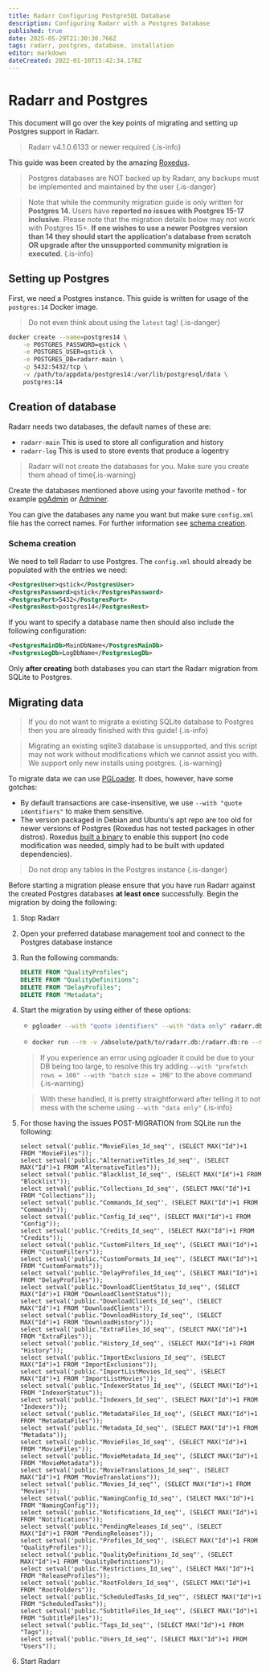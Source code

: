 ```yaml
---
title: Radarr Configuring PostgreSQL Database
description: Configuring Radarr with a Postgres Database
published: true
date: 2025-05-29T21:30:30.766Z
tags: radarr, postgres, database, installation
editor: markdown
dateCreated: 2022-01-10T15:42:34.178Z
---
```


# Radarr and Postgres

This document will go over the key points of migrating and setting up Postgres support in Radarr.

> Radarr v4.1.0.6133 or newer required
{.is-info}

This guide was been created by the amazing [Roxedus](https://github.com/Roxedus).

> Postgres databases are NOT backed up by Radarr, any backups must be implemented and maintained by the user
{.is-danger}

> Note that while the community migration guide is only written for **Postgres 14**. Users have **reported no issues with Postgres 15-17 inclusive**. Please note that the migration details below may not work with Postgres 15+.  **If one wishes to use a newer Postgres version than 14 they should start the application's database from scratch OR upgrade after the unsupported community migration is executed**.
{.is-info}

## Setting up Postgres

 First, we need a Postgres instance. This guide is written for usage of the `postgres:14` Docker image.

 > Do not even think about using the `latest` tag! {.is-danger}

```bash
docker create --name=postgres14 \
    -e POSTGRES_PASSWORD=qstick \
    -e POSTGRES_USER=qstick \
    -e POSTGRES_DB=radarr-main \
    -p 5432:5432/tcp \
    -v /path/to/appdata/postgres14:/var/lib/postgresql/data \
    postgres:14
```

## Creation of database

Radarr needs two databases, the default names of these are:

- `radarr-main`   This is used to store all configuration and history
- `radarr-log`    This is used to store events that produce a logentry

> Radarr will not create the databases for you. Make sure you create them ahead of time{.is-warning}

Create the databases mentioned above using your favorite method - for example [pgAdmin](https://www.pgadmin.org/) or [Adminer](https://www.adminer.org/).

You can give the databases any name you want but make sure `config.xml` file has the correct names. For further information see [schema creation](/radarr/postgres-setup#schema-creation).

### Schema creation

 We need to tell Radarr to use Postgres. The `config.xml` should already be populated with the entries we need:

```xml
<PostgresUser>qstick</PostgresUser>
<PostgresPassword>qstick</PostgresPassword>
<PostgresPort>5432</PostgresPort>
<PostgresHost>postgres14</PostgresHost>
```

If you want to specify a database name then should also include the following configuration:

```xml
<PostgresMainDb>MainDbName</PostgresMainDb>
<PostgresLogDb>LogDbName</PostgresLogDb>
```

Only **after creating** both databases you can start the Radarr migration from SQLite to Postgres.

## Migrating data

> If you do not want to migrate a existing SQLite database to Postgres then you are already finished with this guide! {.is-info}

> Migrating an existing sqlite3 database is unsupported, and this script may not work without modifications which we cannot assist you with. We support only new installs using postgres. {.is-warning}

To migrate data we can use [PGLoader](https://github.com/dimitri/pgloader). It does, however, have some gotchas:

- By default transactions are case-insensitive, we use `--with "quote identifiers"` to make them sensitive.
- The version packaged in Debian and Ubuntu's apt repo are too old for newer versions of Postgres (Roxedus has not tested packages in other distros).
  Roxedus [built a binary](https://github.com/Roxedus/Pgloader-bin) to enable this support (no code modification was needed, simply had to be built with updated dependencies).

> Do not drop any tables in the Postgres instance {.is-danger}

Before starting a migration please ensure that you have run Radarr against the created Postgres databases **at least once** successfully. Begin the migration by doing the following:

1. Stop Radarr
1. Open your preferred database management tool and connect to the Postgres database instance
1. Run the following commands:

	```SQL
	DELETE FROM "QualityProfiles";
	DELETE FROM "QualityDefinitions";
	DELETE FROM "DelayProfiles";
	DELETE FROM "Metadata";
	```

1. Start the migration by using either of these options:

    - ```bash
      pgloader --with "quote identifiers" --with "data only" radarr.db 'postgresql://qstick:qstick@localhost/radarr-main'
      ```

    - ```bash
      docker run --rm -v /absolute/path/to/radarr.db:/radarr.db:ro --network=host ghcr.io/roxedus/pgloader --with "quote identifiers" --with "data only" /radarr.db "postgresql://qstick:qstick@localhost/radarr-main"
      ```

    > If you experience an error using pgloader it could be due to your DB being too large, to resolve this try adding `--with "prefetch rows = 100" --with "batch size = 1MB"` to the above command
    {.is-warning}

    > With these handled, it is pretty straightforward after telling it to not mess with the scheme using `--with "data only"`
    {.is-info}

1. For those having the issues POST-MIGRATION from SQLite run the following:

    ```postgres
    select setval('public."MovieFiles_Id_seq"', (SELECT MAX("Id")+1 FROM "MovieFiles"));
    select setval('public."AlternativeTitles_Id_seq"', (SELECT MAX("Id")+1 FROM "AlternativeTitles"));
    select setval('public."Blacklist_Id_seq"', (SELECT MAX("Id")+1 FROM "Blocklist"));
    select setval('public."Collections_Id_seq"', (SELECT MAX("Id")+1 FROM "Collections"));
    select setval('public."Commands_Id_seq"', (SELECT MAX("Id")+1 FROM "Commands"));
    select setval('public."Config_Id_seq"', (SELECT MAX("Id")+1 FROM "Config"));
    select setval('public."Credits_Id_seq"', (SELECT MAX("Id")+1 FROM "Credits"));
    select setval('public."CustomFilters_Id_seq"', (SELECT MAX("Id")+1 FROM "CustomFilters"));
    select setval('public."CustomFormats_Id_seq"', (SELECT MAX("Id")+1 FROM "CustomFormats"));
    select setval('public."DelayProfiles_Id_seq"', (SELECT MAX("Id")+1 FROM "DelayProfiles"));
    select setval('public."DownloadClientStatus_Id_seq"', (SELECT MAX("Id")+1 FROM "DownloadClientStatus"));
    select setval('public."DownloadClients_Id_seq"', (SELECT MAX("Id")+1 FROM "DownloadClients"));
    select setval('public."DownloadHistory_Id_seq"', (SELECT MAX("Id")+1 FROM "DownloadHistory"));
    select setval('public."ExtraFiles_Id_seq"', (SELECT MAX("Id")+1 FROM "ExtraFiles"));
    select setval('public."History_Id_seq"', (SELECT MAX("Id")+1 FROM "History"));
    select setval('public."ImportExclusions_Id_seq"', (SELECT MAX("Id")+1 FROM "ImportExclusions"));
    select setval('public."ImportListMovies_Id_seq"', (SELECT MAX("Id")+1 FROM "ImportListMovies"));
    select setval('public."IndexerStatus_Id_seq"', (SELECT MAX("Id")+1 FROM "IndexerStatus"));
    select setval('public."Indexers_Id_seq"', (SELECT MAX("Id")+1 FROM "Indexers"));
    select setval('public."MetadataFiles_Id_seq"', (SELECT MAX("Id")+1 FROM "MetadataFiles"));
    select setval('public."Metadata_Id_seq"', (SELECT MAX("Id")+1 FROM "Metadata"));
    select setval('public."MovieFiles_Id_seq"', (SELECT MAX("Id")+1 FROM "MovieFiles"));
    select setval('public."MovieMetadata_Id_seq"', (SELECT MAX("Id")+1 FROM "MovieMetadata"));
    select setval('public."MovieTranslations_Id_seq"', (SELECT MAX("Id")+1 FROM "MovieTranslations"));
    select setval('public."Movies_Id_seq"', (SELECT MAX("Id")+1 FROM "Movies"));
    select setval('public."NamingConfig_Id_seq"', (SELECT MAX("Id")+1 FROM "NamingConfig"));
    select setval('public."Notifications_Id_seq"', (SELECT MAX("Id")+1 FROM "Notifications"));
    select setval('public."PendingReleases_Id_seq"', (SELECT MAX("Id")+1 FROM "PendingReleases"));
    select setval('public."Profiles_Id_seq"', (SELECT MAX("Id")+1 FROM "QualityProfiles"));
    select setval('public."QualityDefinitions_Id_seq"', (SELECT MAX("Id")+1 FROM "QualityDefinitions"));
    select setval('public."Restrictions_Id_seq"', (SELECT MAX("Id")+1 FROM "ReleaseProfiles"));
    select setval('public."RootFolders_Id_seq"', (SELECT MAX("Id")+1 FROM "RootFolders"));
    select setval('public."ScheduledTasks_Id_seq"', (SELECT MAX("Id")+1 FROM "ScheduledTasks"));
    select setval('public."SubtitleFiles_Id_seq"', (SELECT MAX("Id")+1 FROM "SubtitleFiles"));
    select setval('public."Tags_Id_seq"', (SELECT MAX("Id")+1 FROM "Tags"));
    select setval('public."Users_Id_seq"', (SELECT MAX("Id")+1 FROM "Users"));
    ```

3. Start Radarr
